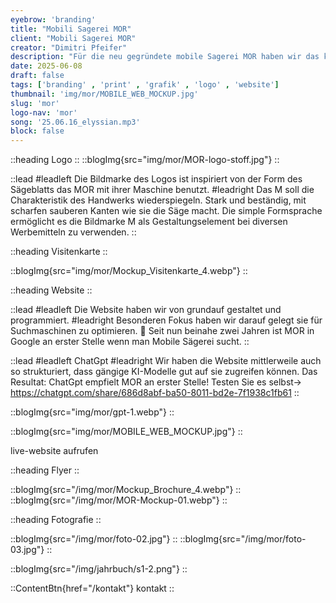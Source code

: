 ```yaml
---
eyebrow: 'branding'
title: "Mobili Sagerei MOR"
client: "Mobili Sagerei MOR"
creator: "Dimitri Pfeifer"
description: "Für die neu gegründete mobile Sagerei MOR haben wir das komplette Werbe- & Designkonzept umgesetzt"
date: 2025-06-08
draft: false
tags: ['branding' , 'print' , 'grafik' , 'logo' , 'website']
thumbnail: 'img/mor/MOBILE_WEB_MOCKUP.jpg'
slug: 'mor'
logo-nav: 'mor'
song: '25.06.16_elyssian.mp3'
block: false
---
```




::heading
Logo
::
::blogImg{src="img/mor/MOR-logo-stoff.jpg"}
::

::lead 
#leadleft 
Die Bildmarke des Logos ist inspiriert von der Form des Sägeblatts das MOR mit ihrer Maschine benutzt.
#leadright 
Das M soll die Charakteristik des Handwerks wiederspiegeln. Stark und beständig, mit scharfen sauberen Kanten wie sie die Säge macht. Die simple Formsprache ermöglicht es die Bildmarke M als Gestaltungselement bei diversen Werbemitteln zu verwenden.
::


::heading
Visitenkarte
::

::blogImg{src="img/mor/Mockup_Visitenkarte_4.webp"}
::


::heading
Website
::

::lead 
#leadleft 
Die Website haben wir von grundauf gestaltet und programmiert.
#leadright 
Besonderen Fokus haben wir darauf gelegt sie für Suchmaschinen zu optimieren. 🚀
Seit nun beinahe zwei Jahren ist MOR in Google an erster Stelle wenn man Mobile Sägerei sucht.
::



::lead 
#leadleft 
ChatGpt 
#leadright 
Wir haben die Website mittlerweile auch so strukturiert, dass gängige KI-Modelle gut auf sie zugreifen können. 
Das Resultat: ChatGpt empfielt MOR an erster Stelle! 
Testen Sie es selbst-> https://chatgpt.com/share/686d8abf-ba50-8011-bd2e-7f1938c1fb61
::

::blogImg{src="img/mor/gpt-1.webp"}
::


::blogImg{src="img/mor/MOBILE_WEB_MOCKUP.jpg"}
::


<contentbtn href="https://www.mobili-sagerei.ch/">live-website aufrufen</contentbtn>





::heading
Flyer
::

::blogImg{src="/img/mor/Mockup_Brochure_4.webp"}
::
::blogImg{src="/img/mor/MOR-Mockup-01.webp"}
::



::heading
Fotografie
::


::blogImg{src="/img/mor/foto-02.jpg"}
::
::blogImg{src="/img/mor/foto-03.jpg"}
::


::blogImg{src="/img/jahrbuch/s1-2.png"}
::

::ContentBtn{href="/kontakt"}
kontakt
::

